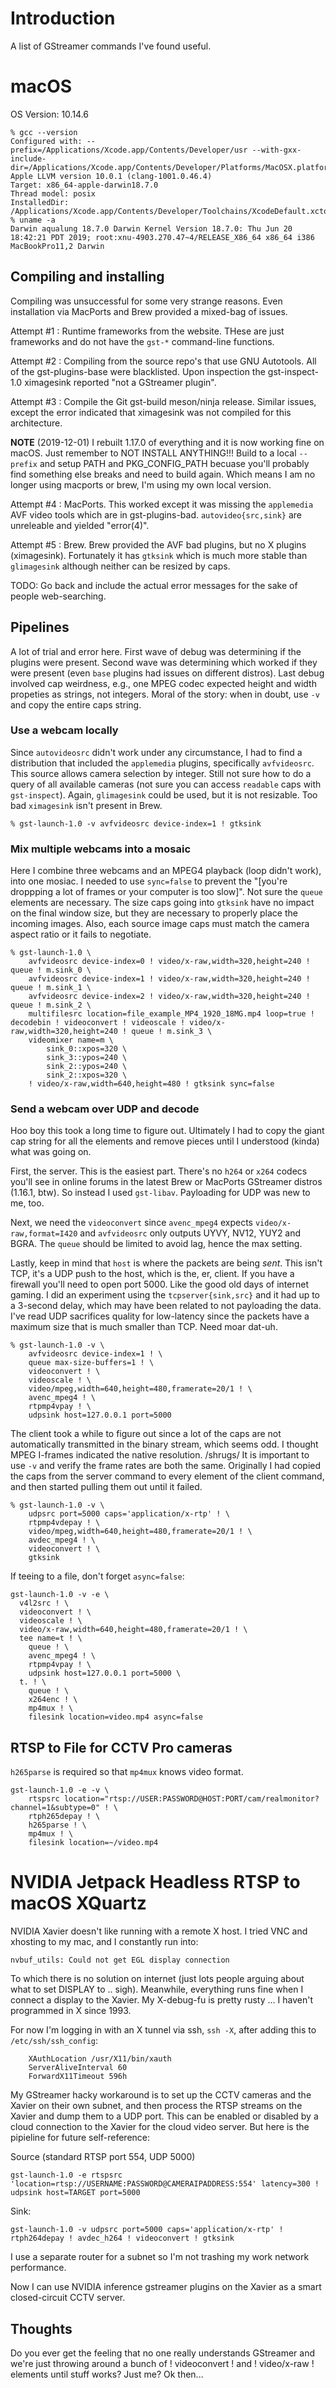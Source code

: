 # Introduction

A list of GStreamer commands I've found useful.

# macOS

OS Version: 10.14.6

~~~
% gcc --version
Configured with: --prefix=/Applications/Xcode.app/Contents/Developer/usr --with-gxx-include-dir=/Applications/Xcode.app/Contents/Developer/Platforms/MacOSX.platform/Developer/SDKs/MacOSX10.14.sdk/usr/include/c++/4.2.1
Apple LLVM version 10.0.1 (clang-1001.0.46.4)
Target: x86_64-apple-darwin18.7.0
Thread model: posix
InstalledDir: /Applications/Xcode.app/Contents/Developer/Toolchains/XcodeDefault.xctoolchain/usr/bin
% uname -a
Darwin aqualung 18.7.0 Darwin Kernel Version 18.7.0: Thu Jun 20 18:42:21 PDT 2019; root:xnu-4903.270.47~4/RELEASE_X86_64 x86_64 i386 MacBookPro11,2 Darwin
~~~

## Compiling and installing

Compiling was unsuccessful for some very strange reasons. Even installation via MacPorts and Brew provided a mixed-bag of issues. 

Attempt #1 : Runtime frameworks from the website. THese are just frameworks and do not have the `gst-*` command-line functions.

Attempt #2 : Compiling from the source repo's that use GNU Autotools. All of the gst-plugins-base were blacklisted. Upon inspection the gst-inspect-1.0 ximagesink reported "not a GStreamer plugin".

Attempt #3 : Compile the Git gst-build meson/ninja release. Similar issues, except the error indicated that ximagesink was not compiled for this architecture.

**NOTE** (2019-12-01) I rebuilt 1.17.0 of everything and it is now working fine on macOS. Just remember to NOT INSTALL ANYTHING!!! Build to a local `--prefix` and setup PATH and PKG_CONFIG_PATH becuase you'll probably find something else breaks and need to build again. Which means I am no longer using macports or brew, I'm using my own local version.

Attempt #4 : MacPorts. This worked except it was missing the `applemedia` AVF video tools which are in gst-plugins-bad. `autovideo{src,sink}` are unreleable and yielded "error(4)".

Attempt #5 : Brew. Brew provided the AVF bad plugins, but no X plugins (ximagesink). Fortunately it has `gtksink` which is much more stable than `glimagesink` although neither can be resized by caps.

TODO: Go back and include the actual error messages for the sake of people web-searching.

## Pipelines

A lot of trial and error here. First wave of debug was determining if the plugins were present. Second wave was determining which worked if they were present (even `base` plugins had issues on different distros). Last debug involved cap weirdness, e.g., one MPEG codec expected height and width propeties as strings, not integers. Moral of the story: when in doubt, use `-v` and copy the entire caps string.

### Use a webcam locally

Since `autovideosrc` didn't work under any circumstance, I had to find a distribution that included the `applemedia` plugins, specifically `avfvideosrc`. This source allows camera selection by integer. Still not sure how to do a query of all available cameras (not sure you can access `readable` caps with `gst-inspect`). Again, `glimagesink` could be used, but it is not resizable. Too bad `ximagesink` isn't present in Brew.

~~~
% gst-launch-1.0 -v avfvideosrc device-index=1 ! gtksink
~~~

### Mix multiple webcams into a mosaic

Here I combine three webcams and an MPEG4 playback (loop didn't work), into one mosiac. I needed to use `sync=false` 
to prevent the "[you're droppping a lot of frames or your computer is too slow]". Not sure the `queue` elements are necessary. The size caps going into `gtksink` have no impact on the final window size, but they are necessary to properly place the incoming images. Also, each source image caps must match the camera aspect ratio or it fails to negotiate.

~~~
% gst-launch-1.0 \
    avfvideosrc device-index=0 ! video/x-raw,width=320,height=240 ! queue ! m.sink_0 \
    avfvideosrc device-index=1 ! video/x-raw,width=320,height=240 ! queue ! m.sink_1 \
    avfvideosrc device-index=2 ! video/x-raw,width=320,height=240 ! queue ! m.sink_2 \
    multifilesrc location=file_example_MP4_1920_18MG.mp4 loop=true ! decodebin ! videoconvert ! videoscale ! video/x-raw,width=320,height=240 ! queue ! m.sink_3 \
    videomixer name=m \
        sink_0::xpos=320 \
        sink_3::ypos=240 \
        sink_2::ypos=240 \
        sink_2::xpos=320 \
    ! video/x-raw,width=640,height=480 ! gtksink sync=false
~~~

### Send a webcam over UDP and decode

Hoo boy this took a long time to figure out. Ultimately I had to copy the giant cap string for all the elements and remove pieces until I understood (kinda) what was going on.

First, the server. This is the easiest part. There's no `h264` or `x264` codecs you'll see in online forums in the latest Brew or MacPorts GStreamer distros (1.16.1, btw). So instead I used `gst-libav`. Payloading for UDP was new to me, too.

Next, we need the `videoconvert` since `avenc_mpeg4` expects `video/x-raw,format=I420` and `avfvideosrc` only outputs UYVY, NV12, YUY2 and BGRA. The `queue` should be limited to avoid lag, hence the max setting.

Lastly, keep in mind that `host` is where the packets are being *sent*. This isn't TCP, it's a UDP push to the host, which is the, er, client. If you have a firewall you'll need to open port 5000. Like the good old days of internet gaming. I did an experiment using the `tcpserver{sink,src}` and it had up to a 3-second delay, which may have been related to not payloading the data. I've read UDP sacrifices quality for low-latency since the packets have a maximum size that is much smaller than TCP. Need moar dat-uh.

~~~
% gst-launch-1.0 -v \
    avfvideosrc device-index=1 ! \
    queue max-size-buffers=1 ! \
    videoconvert ! \
    videoscale ! \
    video/mpeg,width=640,height=480,framerate=20/1 ! \
    avenc_mpeg4 ! \
    rtpmp4vpay ! \
    udpsink host=127.0.0.1 port=5000
~~~

The client took a while to figure out since a lot of the caps are not automatically transmitted in the binary stream, which seems odd. I thought MPEG I-frames indicated the native resolution. /shrugs/ It is important to use `-v` and verify the frame rates are both the same. Originally I had copied the caps from the server command to every element of the client command, and then started pulling them out until it failed.

~~~
% gst-launch-1.0 -v \
    udpsrc port=5000 caps='application/x-rtp' ! \
    rtpmp4vdepay ! \
    video/mpeg,width=640,height=480,framerate=20/1 ! \
    avdec_mpeg4 ! \
    videoconvert ! \
    gtksink
~~~

If teeing to a file, don't forget `async=false`:

~~~
gst-launch-1.0 -v -e \
  v4l2src ! \
  videoconvert ! \
  videoscale ! \
  video/x-raw,width=640,height=480,framerate=20/1 ! \
  tee name=t ! \
    queue ! \
    avenc_mpeg4 ! \
    rtpmp4vpay ! \
    udpsink host=127.0.0.1 port=5000 \
  t. ! \
    queue ! \
    x264enc ! \
    mp4mux ! \
    filesink location=video.mp4 async=false
~~~

## RTSP to File for CCTV Pro cameras

`h265parse` is required so that `mp4mux` knows video format.

~~~
gst-launch-1.0 -e -v \
    rtspsrc location="rtsp://USER:PASSWORD@HOST:PORT/cam/realmonitor?channel=1&subtype=0" ! \
    rtph265depay ! \
    h265parse ! \
    mp4mux ! \
    filesink location=~/video.mp4
~~~

# NVIDIA Jetpack Headless RTSP to macOS XQuartz

NVIDIA Xavier doesn't like running with a remote X host. I tried VNC and xhosting to my mac, and I constantly run into:

~~~
nvbuf_utils: Could not get EGL display connection
~~~

To which there is no solution on internet (just lots people arguing about what to set DISPLAY to .. sigh). Meanwhile, everything runs fine when I connect a display to the Xavier. My X-debug-fu is pretty rusty ... I haven't programmed in X since 1993.

For now I'm logging in with an X tunnel via ssh, `ssh -X`, after adding this to `/etc/ssh/ssh_config`:

~~~
    XAuthLocation /usr/X11/bin/xauth
    ServerAliveInterval 60
    ForwardX11Timeout 596h
~~~

My GStreamer hacky workaround is to set up the CCTV cameras and the Xavier on their own subnet, and then process the RTSP streams on the Xavier and dump them to a UDP port. This can be enabled or disabled by a cloud connection to the Xavier for the cloud video server. But here is the pipieline for future self-reference:

Source (standard RTSP port 554, UDP 5000)
~~~
gst-launch-1.0 -e rtspsrc 'location=rtsp://USERNAME:PASSWORD@CAMERAIPADDRESS:554' latency=300 ! udpsink host=TARGET port=5000
~~~

Sink:
~~~
gst-launch-1.0 -v udpsrc port=5000 caps='application/x-rtp' ! rtph264depay ! avdec_h264 ! videoconvert ! gtksink
~~~

I use a separate router for a subnet so I'm not trashing my work network performance.

Now I can use NVIDIA inference gstreamer plugins on the Xavier as a smart closed-circuit CCTV server.


## Thoughts

Do you ever get the feeling that no one really understands GStreamer and we're just throwing around a bunch of ! videoconvert ! and ! video/x-raw ! elements until stuff works? Just me? Ok then...
